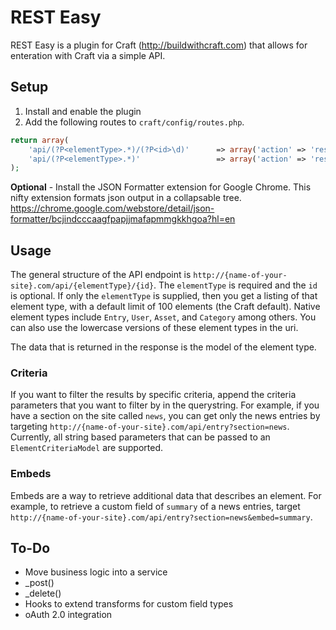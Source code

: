 REST Easy
=========

REST Easy is a plugin for Craft (http://buildwithcraft.com) that allows for enteration with Craft via a simple API.

## Setup
1. Install and enable the plugin
2. Add the following routes to `craft/config/routes.php`.
```php
return array(
    'api/(?P<elementType>.*)/(?P<id>\d)'      => array('action' => 'restEasy/api/request'),
    'api/(?P<elementType>.*)'                 => array('action' => 'restEasy/api/request'),
);
```
**Optional** - Install the JSON Formatter extension for Google Chrome. This nifty extension formats json output in a collapsable tree. https://chrome.google.com/webstore/detail/json-formatter/bcjindcccaagfpapjjmafapmmgkkhgoa?hl=en

## Usage
The general structure of the API endpoint is `http://{name-of-your-site}.com/api/{elementType}/{id}`. The `elementType` is required and the `id` is optional. If only the `elementType` is supplied, then you get a listing of that element type, with a default limit of 100 elements (the Craft default). Native element types include `Entry`, `User`, `Asset`, and `Category` among others. You can also use the lowercase versions of these element types in the uri. 

The data that is returned in the response is the model of the element type.

### Criteria

If you want to filter the results by specific criteria, append the criteria parameters that you want to filter by in the querystring. For example, if you have a section on the site called `news`, you can get only the news entries by targeting `http://{name-of-your-site}.com/api/entry?section=news`. Currently, all string based parameters that can be passed to an `ElementCriteriaModel` are supported.

### Embeds
Embeds are a way to retrieve additional data that describes an element. For example, to retrieve a custom field of `summary` of a news entries, target `http://{name-of-your-site}.com/api/entry?section=news&embed=summary`.


## To-Do
* Move business logic into a service
* _post()
* _delete()
* Hooks to extend transforms for custom field types
* oAuth 2.0 integration
